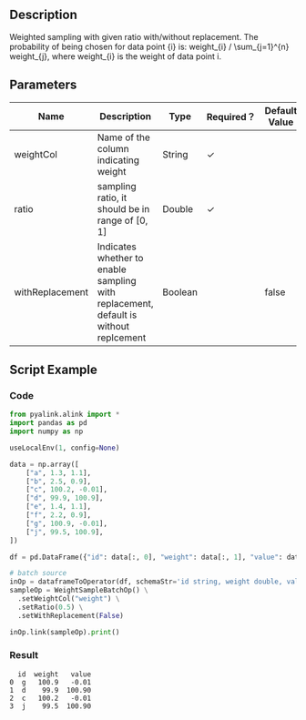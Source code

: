 ## Description
Weighted sampling with given ratio with/without replacement.
 The probability of being chosen for data point {i} is: weight_{i} / \sum_{j=1}^{n} weight_{j}, where weight_{i} is
 the weight of data point i.

## Parameters
| Name | Description | Type | Required？ | Default Value |
| --- | --- | --- | --- | --- |
| weightCol | Name of the column indicating weight | String | ✓ |  |
| ratio | sampling ratio, it should be in range of [0, 1] | Double | ✓ |  |
| withReplacement | Indicates whether to enable sampling with replacement, default is without replcement | Boolean |  | false |

## Script Example

### Code
```python
from pyalink.alink import *
import pandas as pd
import numpy as np

useLocalEnv(1, config=None)

data = np.array([
    ["a", 1.3, 1.1],
    ["b", 2.5, 0.9],
    ["c", 100.2, -0.01],
    ["d", 99.9, 100.9],
    ["e", 1.4, 1.1],
    ["f", 2.2, 0.9],
    ["g", 100.9, -0.01],
    ["j", 99.5, 100.9],
])

df = pd.DataFrame({"id": data[:, 0], "weight": data[:, 1], "value": data[:, 2]})

# batch source
inOp = dataframeToOperator(df, schemaStr='id string, weight double, value double', op_type='batch')
sampleOp = WeightSampleBatchOp() \
  .setWeightCol("weight") \
  .setRatio(0.5) \
  .setWithReplacement(False)

inOp.link(sampleOp).print()
```
### Result
```
  id  weight   value
0  g   100.9   -0.01
1  d    99.9  100.90
2  c   100.2   -0.01
3  j    99.5  100.90
```








